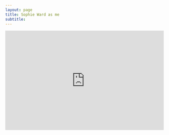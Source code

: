 ```yaml
---
layout: page
title: Sophie Ward as me
subtitle:   
---
```


<p> </p>
<p style="position: relative; 
padding: 30px 0px 57% 0px; 
height: 0; overflow: hidden;">
<iframe src="https://youtu.be/m-19ZMxdNgo" 
width="100%" height="100%"
 frameborder="0" 
style="display: block; margin: 0px auto; position: absolute; top: 0; left: 0;"></iframe></p>
<p> </p>
